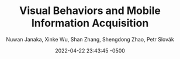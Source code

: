---
title: "Visual Behaviors and Mobile Information Acquisition"
image: "/assets/publication/截圖-2024-02-25-下午11.00.45-1024x504.png"
description: 
keywords: 
date:  2022-04-22 23:43:45 -0500
date-text:
author: Nuwan Janaka, Xinke Wu, Shan Zhang, Shengdong Zhao, Petr Slovák
pdf-link:
page-link:
video-link:
---